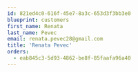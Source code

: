 ```yaml
---
id: 821ed4c0-616f-45e7-8a3c-653d3f3bb3e0
blueprint: customers
first_name: Renata
last_name: Pevec
email: renata.pevec28@gmail.com
title: 'Renata Pevec'
orders:
  - eab845c3-5d93-4862-be8f-85faafa96a40
---
```

